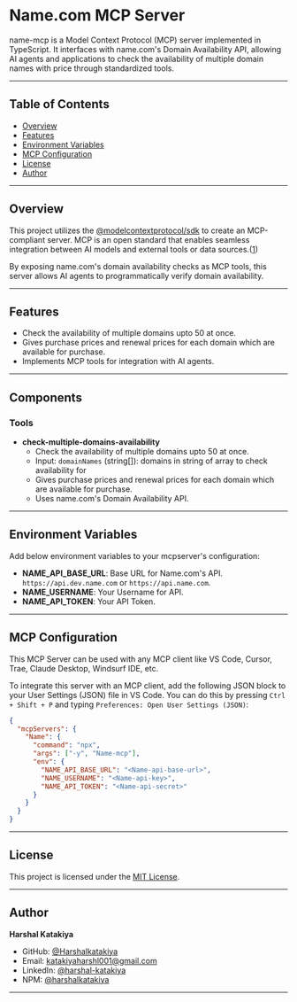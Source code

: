 # Name.com MCP Server

name-mcp is a Model Context Protocol (MCP) server implemented in TypeScript. It interfaces with name.com's Domain Availability API, allowing AI agents and applications to check the availability of multiple domain names with price through standardized tools.

---

## Table of Contents

- [Overview](#overview)
- [Features](#features)
- [Environment Variables](#environment-variables)
- [MCP Configuration](#mcp-configuration)
- [License](#license)
- [Author](#author)

---

## Overview

This project utilizes the [@modelcontextprotocol/sdk](https://github.com/modelcontextprotocol/typescript-sdk) to create an MCP-compliant server. MCP is an open standard that enables seamless integration between AI models and external tools or data sources.([1](https://modelcontextprotocol.io/introduction))

By exposing name.com's domain availability checks as MCP tools, this server allows AI agents to programmatically verify domain availability.

---

## Features

- Check the availability of multiple domains upto 50 at once.
- Gives purchase prices and renewal prices for each domain which are available for purchase.
- Implements MCP tools for integration with AI agents.

---

## Components

### Tools

- **check-multiple-domains-availability**
  - Check the availability of multiple domains upto 50 at once.
  - Input: `domainNames` (string[]): domains in string of array to check availability for
  - Gives purchase prices and renewal prices for each domain which are available for purchase.
  - Uses name.com's Domain Availability API.

---

## Environment Variables

Add below environment variables to your mcpserver's configuration:

- **NAME_API_BASE_URL**: Base URL for Name.com's API. `https://api.dev.name.com` or `https://api.name.com`.
- **NAME_USERNAME**: Your Username for API.
- **NAME_API_TOKEN**: Your API Token.

---

## MCP Configuration

This MCP Server can be used with any MCP client like VS Code, Cursor, Trae, Claude Desktop, Windsurf IDE, etc.

To integrate this server with an MCP client, add the following JSON block to your User Settings (JSON) file in VS Code. You can do this by pressing `Ctrl + Shift + P` and typing `Preferences: Open User Settings (JSON)`:

```json
{
  "mcpServers": {
    "Name": {
      "command": "npx",
      "args": ["-y", "Name-mcp"],
      "env": {
        "NAME_API_BASE_URL": "<Name-api-base-url>",
        "NAME_USERNAME": "<Name-api-key>",
        "NAME_API_TOKEN": "<Name-api-secret>"
      }
    }
  }
}
```

---

## License

This project is licensed under the [MIT License](LICENSE).

---

## Author

**Harshal Katakiya**

- GitHub: [@Harshalkatakiya](https://github.com/Harshalkatakiya)
- Email: [katakiyaharshl001@gmail.com](mailto:katakiyaharshl001@gmail.com)
- LinkedIn: [@harshal-katakiya](https://www.linkedin.com/in/harshal-katakiya)
- NPM: [@harshalkatakiya](https://www.npmjs.com/~harshalkatakiya)

---
